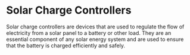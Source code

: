 # Solar Charge Controllers

Solar charge controllers are devices that are used to regulate the flow of electricity from a solar panel to a battery or other load. They are an essential component of any solar energy system and are used to ensure that the battery is charged efficiently and safely.
